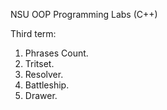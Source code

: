 NSU OOP Programming Labs (C++)

Third term:
1) Phrases Count.
2) Tritset.
3) Resolver.
4) Battleship.
5) Drawer.

